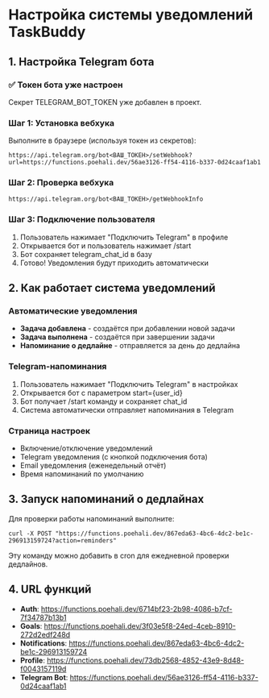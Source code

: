 # Настройка системы уведомлений TaskBuddy

## 1. Настройка Telegram бота

### ✅ Токен бота уже настроен
Секрет TELEGRAM_BOT_TOKEN уже добавлен в проект.

### Шаг 1: Установка вебхука
Выполните в браузере (используя токен из секретов):
```
https://api.telegram.org/bot<ВАШ_ТОКЕН>/setWebhook?url=https://functions.poehali.dev/56ae3126-ff54-4116-b337-0d24caaf1ab1
```

### Шаг 2: Проверка вебхука
```
https://api.telegram.org/bot<ВАШ_ТОКЕН>/getWebhookInfo
```

### Шаг 3: Подключение пользователя
1. Пользователь нажимает "Подключить Telegram" в профиле
2. Открывается бот и пользователь нажимает /start
3. Бот сохраняет telegram_chat_id в базу
4. Готово! Уведомления будут приходить автоматически

## 2. Как работает система уведомлений

### Автоматические уведомления
- **Задача добавлена** - создаётся при добавлении новой задачи
- **Задача выполнена** - создаётся при завершении задачи
- **Напоминание о дедлайне** - отправляется за день до дедлайна

### Telegram-напоминания
1. Пользователь нажимает "Подключить Telegram" в настройках
2. Открывается бот с параметром start={user_id}
3. Бот получает /start команду и сохраняет chat_id
4. Система автоматически отправляет напоминания в Telegram

### Страница настроек
- Включение/отключение уведомлений
- Telegram уведомления (с кнопкой подключения бота)
- Email уведомления (еженедельный отчёт)
- Время напоминаний по умолчанию

## 3. Запуск напоминаний о дедлайнах

Для проверки работы напоминаний выполните:
```
curl -X POST "https://functions.poehali.dev/867eda63-4bc6-4dc2-be1c-296913159724?action=reminders"
```

Эту команду можно добавить в cron для ежедневной проверки дедлайнов.

## 4. URL функций

- **Auth**: https://functions.poehali.dev/6714bf23-2b98-4086-b7cf-7f34787b13b1
- **Goals**: https://functions.poehali.dev/3f03e5f8-24ed-4ceb-8910-272d2edf248d
- **Notifications**: https://functions.poehali.dev/867eda63-4bc6-4dc2-be1c-296913159724
- **Profile**: https://functions.poehali.dev/73db2568-4852-43e9-8d48-f0043157119d
- **Telegram Bot**: https://functions.poehali.dev/56ae3126-ff54-4116-b337-0d24caaf1ab1